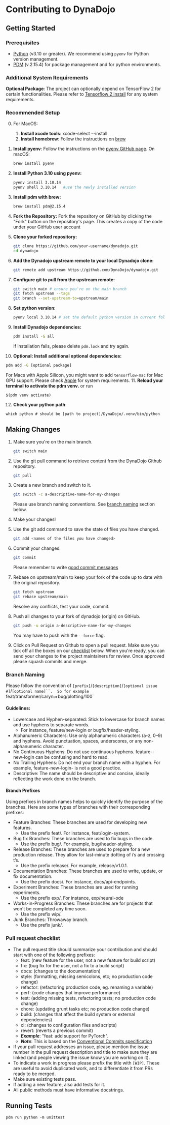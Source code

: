 # Contributing to DynaDojo

## Getting Started
### Prerequisites
- [Python](https://www.python.org/) (v3.10 or greater). We recommend using `pyenv` for Python version management.
- [PDM](https://pdm-project.org/en/latest/) (v.2.15.4) for package management and for python environments.

### Additional System Requirements
**Optional Package**: The project can optionally depend on TensorFlow 2 for certain functionalities. Please refer to [Tensorflow 2 install](https://www.tensorflow.org/install) for any system requirements.

### Recommended Setup
0. For MacOS:
    1. **Install xcode tools**: xcode-select --install
    2. **Install homebrew**: Follow the instructions on [brew](https://brew.sh/)
1. **Install pyenv**: Follow the instructions on the [pyenv GitHub page](https://github.com/pyenv/pyenv#installation).
   On macOS:
   ```sh
   brew install pyenv
2. **Install Python 3.10 using pyenv:** 
   ```sh
   pyenv install 3.10.14
   pyenv shell 3.10.14   #use the newly installed version
   ```
3. **Install pdm with brew:**
   ```sh
   brew install pdm@2.15.4
   ```
4. **Fork the Repository:** Fork the repository on GitHub by clicking the "Fork" button on the repository's page. This creates a copy of the code under your GitHub user account
5. **Clone your forked repository:**
   ```sh
   git clone https://github.com/your-username/dynadojo.git
   cd dynadojo
6. **Add the Dynadojo upstream remote to your local Dynadojo clone:**
   ```sh
   git remote add upstream https://github.com/DynaDojo/dynadojo.git
   ```
7. **Configure git to pull from the upstream remote:**
   ```sh
   git switch main # ensure you're on the main branch
   git fetch upstream --tags
   git branch --set-upstream-to=upstream/main
   ```
8. **Set python version:**
   ```sh
   pyenv local 3.10.14 # set the default python version in current folder
   ```
9. **Install Dynadojo dependencies:**
   ```sh
   pdm install -G all
   ``` 
   If installation fails, please delete `pdm.lock` and try again. 

10. **Optional: Install additional optional dependencies:**
   ```sh
   pdm add -G [optional package]
   ```
   For Macs with Apple Silicon, you might want to add `tensorflow-mac` for Mac GPU support. Please check [Apple](https://developer.apple.com/metal/tensorflow-plugin/) for system requirements.
11. **Reload your terminal to activate the pdm venv.**
   or run
   ```shell
   $(pdm venv activate)
   ```
12. **Check your python path**:
   ```shell
   which python # should be [path to project]/DynaDojo/.venv/bin/python
   ```

## Making Changes

1. Make sure you're on the main branch.

   ```bash
   git switch main
   ```

2. Use the git pull command to retrieve content from the DynaDojo Github repository.

   ```bash
   git pull
   ```
3. Create a new branch and switch to it.

   ```bash
   git switch -c a-descriptive-name-for-my-changes
   ```
   Please use branch naming conventions. See [branch naming](#branch-naming) section below.
   
5. Make your changes!

6. Use the git add command to save the state of files you have changed.

   ```bash
   git add <names of the files you have changed>
   ```

7. Commit your changes.

   ```bash
   git commit
   ```
   Please remember to write [good commit messages](https://cbea.ms/git-commit/)
   
8. Rebase on upstream/main to keep your fork of the code up to date with the original repository.
   
   ```bash
   git fetch upstream
   git rebase upstream/main
   ```
   Resolve any conflicts, test your code, commit.
   
9. Push all changes to your fork of dynadojo (origin) on GitHub.
   ```bash
   git push -u origin a-descriptive-name-for-my-changes
   ```
   You may have to push with the `--force` flag.

10. Click on Pull Request on Github to open a pull request. Make sure you tick off all the boxes on our [checklist](#pull-request-checklist) below. When you're ready, you can send your changes to the project maintainers for review. Once approved please squash commits and merge.

### Branch Naming
Please follow the convention of `[prefix]`/`[description]`/`[optional issue #]`/`[optional name]``. 
So for example `feat/transformer/caryn` or `bug/plotting/100`

#### Guidelines:
- Lowercase and Hyphen-separated: Stick to lowercase for branch names and use hyphens to separate words.
    - For instance, feature/new-login or bugfix/header-styling.
- Alphanumeric Characters: Use only alphanumeric characters (a-z, 0–9) and hyphens. Avoid punctuation, spaces, underscores, or any non-alphanumeric character.
- No Continuous Hyphens: Do not use continuous hyphens. feature--new-login can be confusing and hard to read.
- No Trailing Hyphens: Do not end your branch name with a hyphen. For example, feature-new-login- is not a good practice.
- Descriptive: The name should be descriptive and concise, ideally reflecting the work done on the branch.

#### Branch Prefixes
Using prefixes in branch names helps to quickly identify the purpose of the branches. Here are some types of branches with their corresponding prefixes:

- Feature Branches: These branches are used for developing new features.
    - Use the prefix feat/. For instance, feat/login-system.
- Bug fix Branches: These branches are used to fix bugs in the code.
    - Use the prefix bug/. For example, bug/header-styling.
- Release Branches: These branches are used to prepare for a new production release. They allow for last-minute dotting of i’s and crossing t’s.
    - Use the prefix release/. For example, release/v1.0.1.
- Documentation Branches: These branches are used to write, update, or fix documentation.
    - Use the prefix docs/. For instance, docs/api-endpoints.
- Experiment Branches: These branches are used for running experiments.
    - Use the prefix exp/. For instance, exp/neural-ode
- Works-in-Progress Branches: These branches are for projects that won't be completed any time soon.
    - Use the prefix wip/.
- Junk Branches: Throwaway branch.
    - Use the prefix junk/.

### Pull request checklist
- The pull request title should summarize your contribution and should start with one of the following prefixes:
    - feat: (new feature for the user, not a new feature for build script)
    - fix: (bug fix for the user, not a fix to a build script)
    - docs: (changes to the documentation)
    - style: (formatting, missing semicolons, etc; no production code change)
    - refactor: (refactoring production code, eg. renaming a variable)
    - perf: (code changes that improve performance)
    - test: (adding missing tests, refactoring tests; no production code change)
    - chore: (updating grunt tasks etc; no production code change)
    - build: (changes that affect the build system or external dependencies)
    - ci: (changes to configuration files and scripts)
    - revert: (reverts a previous commit)
    - **_Example_**: "feat: add support for PyTorch". 
    - **_Note_**: This is based on the [Conventional Commits specification](https://www.conventionalcommits.org/en/v1.0.0/#summary)
- If your pull request addresses an issue, please mention the issue number in the pull
request description and title to make sure they are linked (and people viewing the issue know you
are working on it).
- To indicate a work in progress please prefix the title with `[WIP]`. These are
useful to avoid duplicated work, and to differentiate it from PRs ready to be merged.
- Make sure existing tests pass.
- If adding a new feature, also add tests for it.
- All public methods must have informative docstrings.

## Running Tests
```
pdm run python -m unittest
```


<!-- Contributing.md Inspo:
https://raw.githubusercontent.com/bentoml/BentoML/main/DEVELOPMENT.md
https://raw.githubusercontent.com/huggingface/transformers/main/CONTRIBUTING.md
-->


<!-- DOCKER INSTRUCTIONS (OUT OF DATE)

# Using Docker Image
## Get the image
```
docker pull ghcr.io/dynadojo/dynadojo:latest
```
## Or Build the image locally
Navigate to where the dockerfile is.
```
docker build --target=runtime --tag=dynadojo:test .
```
## Run the image locally
Run experiment cmdline: 
```
docker run dynadojo:test
```

Or interactively: 
```
docker run -it --entrypoint /bin/bash dynadojo:test
```

## Pushing to the Git container registry
Must be a member of the DynaDojo Git org to have access to the `ghcr.io/dynadojo/` repository. We don't have a DockerHub account yet. 

1. Generate a personal access token & login to ghrc.io registry. (see this [https://docs.github.com/en/packages/working-with-a-github-packages-registry/working-with-the-container-registry#authenticating-with-a-personal-access-token-classic])
2. Tag your built image:  
```
docker tag dynadojo:test ghcr.io/dynadojo/dynadojo:[version]
```
3. Push image:            
```
docker push ghcr.io/dynadojo/dynadojo:[version]
```

## Advanced: Building/Pushing multiple OS/arch packages
1. First, Switch to different driver:  `docker buildx create --use`
2. Then, Build & Load to test locally: `docker buildx build --target=runtime --platform=linux/amd64,linux/arm64 --tag=dynadojo:test --load .`
3. Or Build & Push to dockerhub:       `docker buildx build --target=runtime --platform=linux/amd64,linux/arm64 --tag=[repository]/dynadojo:[version] --push .` 

-->








<!--
!!!! OLD INSTRUCTIONS FOR Stanford's Slurm cluster using Singularity. 

# Building Image
## 1. Locally build docker image (using BuildKit), from the project root, where the `Dockerfile` is.
```
DOCKER_BUILDKIT=1 docker build --target=runtime -t <username>/dynadojo .
```

Test it locally.
```
docker run -it <username>/dynadojo bash
```

To push the image onto docker hub:
```
docker push <username>/dynadojo:latest
```

## 2. Or use BuildX to build and push for multi-architecture
Alternatively, for a multi-architecture docker images, you need to use the newer build tool. [help](https://blog.jaimyn.dev/how-to-build-multi-architecture-docker-images-on-an-m1-mac/). [help2](https://nielscautaerts.xyz/making-dockerfiles-architecture-independent.html#:~:text=The%20Dockerfile%20and%20docker%20buildx)

```
docker buildx create --use
docker buildx build --platform linux/amd64,linux/arm64 --push -t carynbear/dynadojo:buildx --progress=plain --target=runtime .
```

To test, you would need to pull the image from the hub since this creates a BuildX container to build the image. Alternatively, if you want to load the generated image into your docker you can use the flag `--load` instead of `--push`. 


# Run Interactively on Sherlock
## 1. Login to Sherlock and Run your container [help](https://www.sherlock.stanford.edu/docs/software/using/singularity/#singularity-on-sherlock) [help](https://vsoch.github.io/lessons/singularity-quickstart/)

Request an interactive node
```
srun -c 4 --pty bash
```
Pull the image.
```
mkdir -p $GROUP_HOME/$USER/simg
cd $GROUP_HOME/$USER/simg
singularity pull docker://<username>/dynadojo
```
Run from entrypoint.
```
singularity run --pwd /dynadojo dynadojo_latest.sif 
```
Or run a shell interactively in the container.
```
mkdir /tmp/dynadojo
singularity shell --pwd /tmp/dynadojo dynadojo.simg
```

## 2. OR Build and run a writable singularity container to test [help](https://wiki.ncsa.illinois.edu/display/ISL20/Containers)
```
cd $GROUP_HOME/$USER/simg
singularity build --sandbox -F dynadojo docker://carynbear/dynadojo:buildx
singularity shell --writable dynadojo

singularity run --pwd /dynadojo  dynadojo
```
# Resources
## Writing Multi-Stage Dockerfiles to improve your builds
- [Use PDM in a multi-stage Dockerfile](https://pdm.fming.dev/latest/usage/advanced/#use-pdm-in-a-multi-stage-dockerfile)
- [Blazing fast Python Docker builds with Poetry](https://medium.com/@albertazzir/blazing-fast-python-docker-builds-with-poetry-a78a66f5aed0)

## Notes
- Using `pdm sync` instead of `install` because for some reason tensorflow dependencies will not install properly for the amd build. Hopefully installing from the lockfile will fix this. 
- Not installing the `dynadojo` project (`--no-self`) with the dependencies so that it's a separate layer that doesn't have to be updated all the time. According to [this](https://github.com/pdm-project/pdm/issues/444) it should prevent reinstalling with every update. If this doesn't work, use the mounted folders to manage the dynadojo code. 
- Issues with `torch` version [details](https://stackoverflow.com/questions/76327419/valueerror-libcublas-so-0-9-not-found-in-the-system-path)
- Issues with `tensorflow-io-gcs-filesystem` version 
- Maybe you want tensorflow to be faster [link](https://gist.github.com/grantstephens/74468679558950dc66714ff3d672a782)


# Issues
1. Torch and Tensorflow are locked to specific version, need to isolate from dynadojo
2. Separate suites of systems and models from benchmarking system

-->
